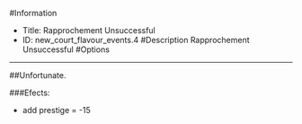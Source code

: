 #Information
 - Title: Rapprochement Unsuccessful
 - ID: new_court_flavour_events.4
#Description
Rapprochement Unsuccessful
#Options

___
##Unfortunate.

###Efects:<ul><li>add prestige = -15</li></ul>
